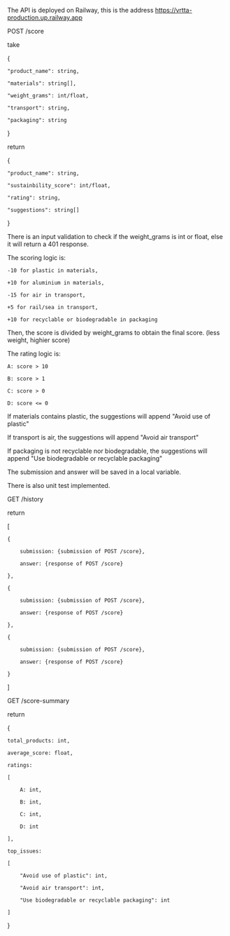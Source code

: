 The API is deployed on Railway, this is the address https://vrtta-production.up.railway.app

POST /score 

take

{
    
    "product_name": string,
    
    "materials": string[],
    
    "weight_grams": int/float,
    
    "transport": string,
    
    "packaging": string
}

return

{
    
    "product_name": string,
    
    "sustainbility_score": int/float,
    
    "rating": string,
    
    "suggestions": string[]

}

There is an input validation to check if the weight_grams is int or float, else it will return a 401 response.

The scoring logic is: 
    
    -10 for plastic in materials,
    
    +10 for aluminium in materials,
    
    -15 for air in transport,
    
    +5 for rail/sea in transport,
    
    +10 for recyclable or biodegradable in packaging

Then, the score is divided by weight_grams to obtain the final score. (less weight, highier score)

The rating logic is:
    
    A: score > 10 
    
    B: score > 1
    
    C: score > 0
    
    D: score <= 0

If materials contains plastic, the suggestions will append "Avoid use of plastic"

If transport is air, the suggestions will append "Avoid air transport"

If packaging is not recyclable nor biodegradable, the suggestions will append "Use biodegradable or recyclable packaging"

The submission and answer will be saved in a local variable.

There is also unit test implemented.



GET /history

return 

[

    {
    
        submission: {submission of POST /score},
        
        answer: {response of POST /score}
    
    },
    
    {
    
        submission: {submission of POST /score},
        
        answer: {response of POST /score}
    
    },
    
    {
    
        submission: {submission of POST /score},
        
        answer: {response of POST /score}
    
    }
    
]



GET /score-summary

return

{

    total_products: int,
    
    average_score: float,
    
    ratings:
    
    [
    
        A: int,
        
        B: int,
        
        C: int,
        
        D: int
    
    ],
    
    top_issues:
    
    [
    
        "Avoid use of plastic": int,
        
        "Avoid air transport": int,
        
        "Use biodegradable or recyclable packaging": int
    
    ]

}
